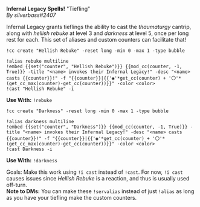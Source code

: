 **Infernal Legacy Spells!** "Tiefling"  
*By silverbass#2407*  
  
Infernal Legacy grants tieflings the ability to cast the *thaumaturgy* cantrip, along with *hellish rebuke* at level 3 and *darkness* at level 5, once per long rest for each. This set of aliases and custom counters can facilitate that!  
  
``!cc create "Hellish Rebuke" -reset long -min 0 -max 1 -type bubble``  
```  
!alias rebuke multiline  
!embed {{set("counter", "Hellish Rebuke")}} {{mod_cc(counter, -1, True)}} -title "<name> invokes their Infernal Legacy!" -desc "<name> casts {{counter}}!" -f "{{counter}}|{{'◉'*get_cc(counter) + '〇'*(get_cc_max(counter)-get_cc(counter))}}" -color <color>  
!cast "Hellish Rebuke" -i  
```  
**Use With:** ``!rebuke``  
  
``!cc create "Darkness" -reset long -min 0 -max 1 -type bubble``  
```  
!alias darkness multiline  
!embed {{set("counter", "Darkness")}} {{mod_cc(counter, -1, True)}} -title "<name> invokes their Infernal Legacy!" -desc "<name> casts {{counter}}!" -f "{{counter}}|{{'◉'*get_cc(counter) + '〇'*(get_cc_max(counter)-get_cc(counter))}}" -color <color>  
!cast Darkness -i  
```  
**Use With:** ``!darkness``  
  
Goals: Make this work using ``!i cast`` instead of ``!cast``. For now, ``!i cast`` causes issues since *Hellish Rebuke* is a reaction, and thus is usually used off-turn.  
**Note to DMs:** You can make these ``!servalias`` instead of just ``!alias`` as long as you have your tiefling make the custom counters.